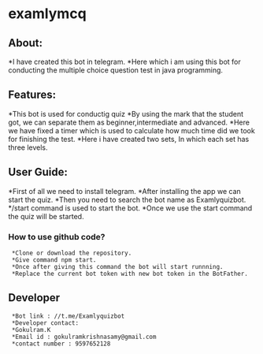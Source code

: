 # examlymcq
## About:
   *I have created this bot in telegram.
   *Here which i am using this bot for conducting the multiple choice question test in java programming.

## Features:
   *This bot is used for conductig quiz
   *By using the mark that the student got, we can separate them as beginner,intermediate and advanced.
   *Here we have fixed a timer which is used to calculate how much time did we took for finishing the test.
   *Here i have created two sets, In which each set has three levels.
   
## User Guide:
   *First of all we need to install telegram.
   *After installing the app we can start the quiz.
   *Then you need to search the bot name as Examlyquizbot.
   */start command is used to start the bot.
   *Once we use the start command the quiz will be started.
  
  ### How to use github code?
     *Clone or download the repository.
     *Give command npm start.
     *Once after giving this command the bot will start runnning.
     *Replace the current bot token with new bot token in the BotFather.
  
  ## Developer
     *Bot link : //t.me/Examlyquizbot
     *Developer contact:
     *Gokulram.K
     *Email id : gokulramkrishnasamy@gmail.com
     *contact number : 9597652128
